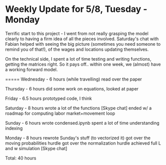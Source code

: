 # Weekly Update for 5/8, Tuesday - Monday

Terrific start to this project - I went from not really grasping the model clearly to 
having a firm idea of all the pieces involved. Saturday's chat with Fabian helped with seeing the big picture (sometimes you need someone to remind you of that!), of the wages and locations updating themselves.

On the technical side, I spent a lot of time testing and writing functions, getting the matrices right. So it pays off.. within one week, we (almost) have a working forward model.

=====
Wednesday - 6 hours (while travelling)
	read over the paper

Thursday - 6 hours
	did some work on equations, looked at paper

Friday - 6.5 hours
	prototyped code, I think

Saturday - 8 hours
	wrote a lot of the functions
	\[Skype chat]
	ended w/ a roadmap for computing labor market+movement loop

Sunday - 6 hours
	wrote condensed.ipynb
	spent a lot of time understanding indexing

Monday - 8 hours
	rewrote Sunday's stuff (to vectorized it)
	got over the moving probabilities hurdle
	got over the normalization hurdle
	achieved full L and w simulation
	\[Skype chat]


Total: 40 hours
